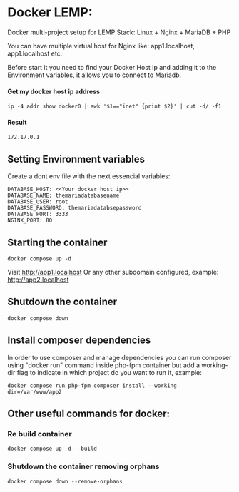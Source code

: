 # Docker LEMP:

Docker multi-project setup for LEMP Stack: Linux + Nginx + MariaDB + PHP

You can have multiple virtual host for Nginx like: app1.localhost, app1.localhost etc.

Before start it you need to find your Docker Host Ip and adding it to the Environment variables, it allows you to connect to Mariadb.

#### Get my docker host ip address
```shell
ip -4 addr show docker0 | awk '$1=="inet" {print $2}' | cut -d/ -f1
```
#### Result
```shell
172.17.0.1
```

## Setting Environment variables
Create a dont env file with the next essencial variables: 
```
DATABASE_HOST: <<Your docker host ip>>
DATABASE_NAME: themariadatabasename
DATABASE_USER: root
DATABASE_PASSWORD: themariadatabsepassword
DATABASE_PORT: 3333
NGINX_PORT: 80
```

## Starting the container
```shell
docker compose up -d
```

Visit http://app1.localhost
Or any other subdomain configured, example:
http://app2.localhost


## Shutdown the container
```shell
docker compose down
```

## Install composer dependencies
In order to use composer and manage dependencies you can run composer using "docker run" command inside php-fpm container but add a working-dir flag to indicate in which project do you want to run it, example:
```shell
docker compose run php-fpm composer install --working-dir=/var/www/app2
```

## Other useful commands for docker:

### Re build container
```shell
docker compose up -d --build
```

### Shutdown the container removing orphans
```shell
docker compose down --remove-orphans
```

